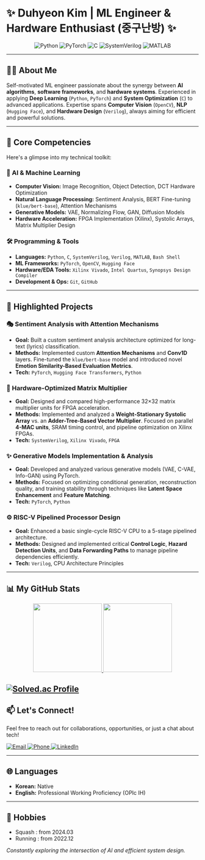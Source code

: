 # ✨ Duhyeon Kim | ML Engineer & Hardware Enthusiast (중구난방) ✨

<p align="center">
  <img src="https://img.shields.io/badge/Python-3776AB?style=for-the-badge&logo=python&logoColor=white" alt="Python"/>
  <img src="https://img.shields.io/badge/PyTorch-EE4C2C?style=for-the-badge&logo=pytorch&logoColor=white" alt="PyTorch"/>
  <img src="https://img.shields.io/badge/C-00599C?style=for-the-badge&logo=c&logoColor=white" alt="C"/>
  <img src="https://img.shields.io/badge/SystemVerilog-CAD09D?style=for-the-badge" alt="SystemVerilog"/>
  <img src="https://img.shields.io/badge/MATLAB-0076A8?style=for-the-badge&logo=mathworks&logoColor=white" alt="MATLAB"/>
</p>

---

## 👨‍💻 About Me

Self-motivated ML engineer passionate about the synergy between **AI algorithms**, **software frameworks**, and **hardware systems**. Experienced in applying **Deep Learning** (`Python`, `PyTorch`) and **System Optimization** (`C`) to advanced applications. Expertise spans **Computer Vision** (`OpenCV`), **NLP** (`Hugging Face`), and **Hardware Design** (`Verilog`), always aiming for efficient and powerful solutions.

---

## 🧠 Core Competencies

Here's a glimpse into my technical toolkit:

### 🤖 AI & Machine Learning
- **Computer Vision:** Image Recognition, Object Detection, DCT Hardware Optimization
- **Natural Language Processing:** Sentiment Analysis, BERT Fine-tuning (`klue/bert-base`), Attention Mechanisms
- **Generative Models:** VAE, Normalizing Flow, GAN, Diffusion Models
- **Hardware Acceleration:** FPGA Implementation (Xilinx), Systolic Arrays, Matrix Multiplier Design

### 🛠️ Programming & Tools
- **Languages:** `Python`, `C`, `SystemVerilog`, `Verilog`, `MATLAB`, `Bash Shell`
- **ML Frameworks:** `PyTorch`, `OpenCV`, `Hugging Face`
- **Hardware/EDA Tools:** `Xilinx Vivado`, `Intel Quartus`, `Synopsys Design Compiler`
- **Development & Ops:** `Git`, `GitHub`

---

## 🚀 Highlighted Projects

### 🎭 Sentiment Analysis with Attention Mechanisms
- **Goal:** Built a custom sentiment analysis architecture optimized for long-text (lyrics) classification.
- **Methods:** Implemented custom **Attention Mechanisms** and **Conv1D** layers. Fine-tuned the `klue/bert-base` model and introduced novel **Emotion Similarity-Based Evaluation Metrics**.
- **Tech:** `PyTorch`, `Hugging Face Transformers`, `Python`

### 🧮 Hardware-Optimized Matrix Multiplier
- **Goal:** Designed and compared high-performance 32×32 matrix multiplier units for FPGA acceleration.
- **Methods:** Implemented and analyzed a **Weight-Stationary Systolic Array** vs. an **Adder-Tree-Based Vector Multiplier**. Focused on parallel **4-MAC units**, SRAM timing control, and pipeline optimization on Xilinx FPGAs.
- **Tech:** `SystemVerilog`, `Xilinx Vivado`, `FPGA`

### ✨ Generative Models Implementation & Analysis
- **Goal:** Developed and analyzed various generative models (VAE, C-VAE, Info-GAN) using PyTorch.
- **Methods:** Focused on optimizing conditional generation, reconstruction quality, and training stability through techniques like **Latent Space Enhancement** and **Feature Matching**.
- **Tech:** `PyTorch`, `Python`

### ⚙️ RISC-V Pipelined Processor Design
- **Goal:** Enhanced a basic single-cycle RISC-V CPU to a 5-stage pipelined architecture.
- **Methods:** Designed and implemented critical **Control Logic**, **Hazard Detection Units**, and **Data Forwarding Paths** to manage pipeline dependencies efficiently.
- **Tech:** `Verilog`, CPU Architecture Principles

---

## 📊 My GitHub Stats

<p align="center">
  <a href="https://github.com/dudududukim">
    <img height="180em" src="https://github-readme-stats.vercel.app/api?username=dudududukim&show_icons=true&rank_icon=github" />
  </a>
  <a href="https://github.com/dudududukim">
    <img height="180em" src="https://github-readme-stats.vercel.app/api/top-langs/?username=dudududukim&layout=compact" />
  </a>
</p>

[![Solved.ac Profile](http://mazassumnida.wtf/api/generate_badge?boj=kdhluck)](https://solved.ac/kdhluck)
---

## 📫 Let's Connect!

Feel free to reach out for collaborations, opportunities, or just a chat about tech!

<p align="left">
  <a href="mailto:kdhluck@naver.com">
    <img src="https://img.shields.io/badge/Email-kdhluck@naver.com-D14836?style=for-the-badge&logo=gmail&logoColor=white" alt="Email"/>
  </a>
  <a href="tel:+821066549551">
    <img src="https://img.shields.io/badge/Phone-%2B82_10--6654--9551-25D366?style=for-the-badge&logo=whatsapp&logoColor=white" alt="Phone"/>
  </a>
  <a href="https://www.linkedin.com/in/duhyeon-kim-6623082b1/">
    <img src="https://img.shields.io/badge/LinkedIn-Duhyeon Kim-0077B5?style=for-the-badge&logo=linkedin&logoColor=white" alt="LinkedIn"/>
  </a>
</p>

---

## 🌐 Languages

- **Korean:** Native
- **English:** Professional Working Proficiency (OPIc IH)

---

## 🚴 Hobbies

- Squash : from 2024.03
- Running : from 2022.12

*Constantly exploring the intersection of AI and efficient system design.*
